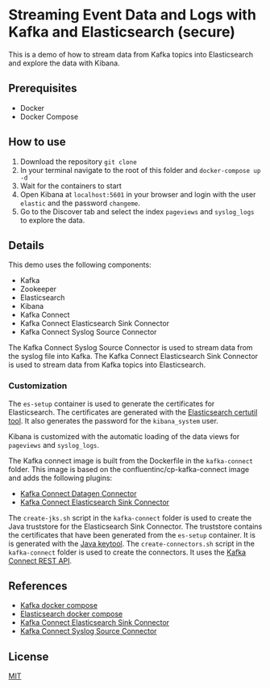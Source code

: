 # Streaming Event Data and Logs with Kafka and Elasticsearch (secure)
This is a demo of how to stream data from Kafka topics into Elasticsearch and explore the data with Kibana.

## Prerequisites
- Docker
- Docker Compose

## How to use
1. Download the repository `git clone`
1. In your terminal navigate to the root of this folder and `docker-compose up -d`
1. Wait for the containers to start
1. Open Kibana at `localhost:5601` in your browser and login with the user `elastic` and the password `changeme`.
1. Go to the Discover tab and select the index `pageviews` and `syslog_logs` to explore the data.

## Details
This demo uses the following components:
- Kafka
- Zookeeper
- Elasticsearch
- Kibana
- Kafka Connect
- Kafka Connect Elasticsearch Sink Connector
- Kafka Connect Syslog Source Connector

 The Kafka Connect Syslog Source Connector is used to stream data from the syslog file into Kafka.
 The Kafka Connect Elasticsearch Sink Connector is used to stream data from Kafka topics into Elasticsearch.

### Customization

The `es-setup` container is used to generate the certificates for Elasticsearch. The certificates are generated with the [Elasticsearch certutil tool](https://www.elastic.co/guide/en/elasticsearch/reference/current/certutil.html).
It also generates the password for the `kibana_system` user.

Kibana is customized with the automatic loading of the data views for `pageviews` and `syslog_logs`.

The Kafka connect image is built from the Dockerfile in the `kafka-connect` folder. This image is based on the confluentinc/cp-kafka-connect image and adds the following plugins:
- [Kafka Connect Datagen Connector](https://docs.confluent.io/current/connect/kafka-connect-datagen/index.html)
- [Kafka Connect Elasticsearch Sink Connector](https://docs.confluent.io/current/connect/kafka-connect-elasticsearch/index.html)

The `create-jks.sh` script in the `kafka-connect` folder is used to create the Java truststore for the Elasticsearch Sink Connector. The truststore contains the certificates that have been generated from the `es-setup` container.
It is is generated with the [Java keytool](https://docs.oracle.com/javase/8/docs/technotes/tools/unix/keytool.html).
The `create-connectors.sh` script in the `kafka-connect` folder is used to create the connectors. It uses the [Kafka Connect REST API](https://docs.confluent.io/current/connect/references/restapi.html).

## References
- [Kafka docker compose](https://github.com/confluentinc/cp-all-in-one/blob/7.5.3-post/cp-all-in-one/docker-compose.yml)
- [Elasticsearch docker compose](https://github.com/elastic/elasticsearch/blob/8.12/docs/reference/setup/install/docker/docker-compose.yml)
- [Kafka Connect Elasticsearch Sink Connector](https://docs.confluent.io/current/connect/kafka-connect-elasticsearch/index.html)
- [Kafka Connect Syslog Source Connector](https://docs.confluent.io/current/connect/kafka-connect-syslog/index.html)

## License
[MIT](https://choosealicense.com/licenses/mit/)